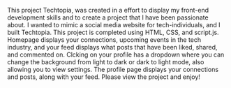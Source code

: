 This project Techtopia, was created in a effort to display my front-end development skills and to create a project that I have been passionate about. I wanted to mimic a social media website for tech-individuals, and I built Techtopia. This project is completed using HTML, CSS, and script.js. Homepage displays your connections, upcoming events in the tech industry, and your feed displays what posts that have been liked, shared, and commented on. Clcking on your profile has a dropdown where you can change the background from light to dark or dark to light mode, also allowing you to view settings. The profile page displays your connections and posts, along with your feed. Please view the project and enjoy!